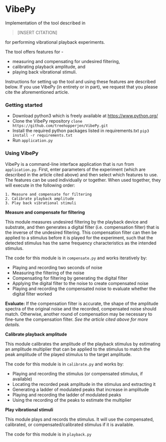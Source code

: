 
# VibePy

Implementation of the tool described in

> [INSERT CITATION]

for performing vibrational playback experiments.

The tool offers features for -
- measuring and compensating for undesired filtering,
- calibrating playback amplitude, and
- playing back vibrational stimuli.

Instructions for setting up the tool and using these features are described below. If you use VibePy (in entirety or in part), we request that you please cite the aforementioned article. 

### Getting started
- Download python3 which is freely available at https://www.python.org/
- Clone the VibePy repository 
    `clone https://github.com/treehopperjen/VibePy.git`
- Install the required python packages listed in requirements.txt 
    `pip3 install -r requirements.txt`
- Run `application.py`

### Using VibePy

VibePy is a command-line interface application that is run from `application.py`. First, enter parameters of the experiment (which are described in the article cited above) and then select which features to use. The features can be used individually or together. When used together, they will execute in the following order:

    1. Measure and compensate for filtering
    2. Calibrate playback amplitude
    3. Play back vibrational stimuli

**Measure and compensate for filtering**

This module measures undesired filtering by the playback device and substrate, and then generates a digital filter (i.e. compensation filter) that is the inverse of the undesired filtering. This compensation filter can then be applied to a stimulus before it is played for the experiment, such that the detected stimulus has the same frequency characteristics as the intended stimulus. 

The code for this module is in `compensate.py` and works iteratively by:

- Playing and recording two seconds of noise
- Measuring the filtering of the noise
- Compensating for filtering by generating the digital filter
- Applying the digital filter to the noise to create compensated noise
- Playing and recording the compensated noise to evaluate whether the digital filter worked

**Evaluate:** If the compensation filter is accurate, the shape of the amplitude spectra of the original noise and the recorded, compensated noise should match. Otherwise, another round of compensation may be necessary to fine-tune the compensation filter. *See the article cited above for more details.* 

**Calibrate playback amplitude**

This module calibrates the amplitude of the playback stimulus by estimating an amplitude multiplier that can be applied to the stimulus to match the peak amplitude of the played stimulus to the target amplitude. 

The code for this module is in `calibrate.py` and works by:

- Playing and recording the stimulus (or compensated stimulus, if available)
- Locating the recorded peak amplitude in the stimulus and extracting it
- Generating a ladder of modulated peaks that increase in amplitude
- Playing and recording the ladder of modulated peaks
- Using the recording of the peaks to estimate the multiplier

**Play vibrational stimuli**

This module plays and records the stimulus. It will use the compensated, calibrated, or compensated/calibrated stimulus if it is available. 

The code for this module is in `playback.py`

